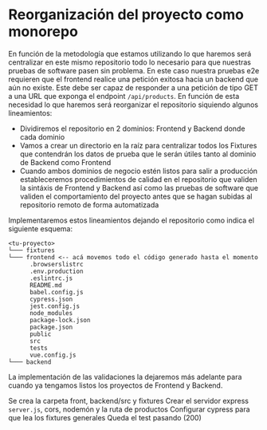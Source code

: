 # Reorganización del proyecto como monorepo

En función de la metodología que estamos utilizando lo que haremos será centralizar en este mismo repositorio todo lo necesario para que nuestras pruebas de software pasen sin problema. En este caso nuestra pruebas e2e requieren que el frontend realice una petición exitosa hacia un backend que aún no existe. Este debe ser capaz de responder a una petición de tipo GET a una URL que exponga el endpoint `/api/products`.
En función de esta necesidad lo que haremos será reorganizar el repositorio siquiendo algunos lineamientos:

  - Dividiremos el repositorio en 2 dominios: Frontend y Backend donde cada dominio
  - Vamos a crear un directorio en la raíz para centralizar todos los Fixtures que contendrán los datos de prueba que le serán útiles tanto al dominio de Backend como Frontend
  - Cuando ambos dominios de negocio estén listos para salir a producción estableceremos procedimientos de calidad en el repositorio que validen la sintáxis de Frontend y Backend así como las pruebas de software que validen el comportamiento del proyecto antes que se hagan subidas al repositorio remoto de forma automatizada

Implementaremos estos lineamientos dejando el repositorio como indica el siguiente esquema: 

```
<tu-proyecto>
└─── fixtures
└─── frontend <-- acá movemos todo el código generado hasta el momento
      .browserslistrc
      .env.production
      .eslintrc.js
      README.md
      babel.config.js
      cypress.json
      jest.config.js
      node_modules
      package-lock.json
      package.json
      public
      src
      tests
      vue.config.js
└─── backend
```
La implementación de las validaciones la dejaremos más adelante para cuando ya tengamos listos los proyectos de Frontend y Backend.






Se crea la carpeta front, backend/src y fixtures
Crear el servidor express `server.js`, cors, nodemón y la ruta de productos
Configurar cypress para que lea los fixtures generales
Queda el test pasando (200)
